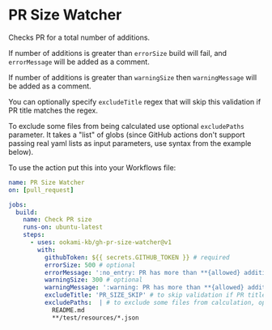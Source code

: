 # PR Size Watcher

Checks PR for a total number of additions. 

If number of additions is greater than `errorSize` build will fail, and `errorMessage` will be added as a comment.

If number of additions is greater than `warningSize` then `warningMessage` will be added as a comment.

You can optionally specify `excludeTitle` regex that will skip this validation if PR title matches the regex.

To exclude some files from being calculated use optional `excludePaths` parameter. It takes a "list" of globs (since GitHub actions don't support passing real yaml lists as input parameters, use syntax from the example below).

To use the action put this into your Workflows file:

```yaml
name: PR Size Watcher
on: [pull_request]

jobs:
  build:
    name: Check PR size
    runs-on: ubuntu-latest
    steps:
      - uses: ookami-kb/gh-pr-size-watcher@v1
        with:
          githubToken: ${{ secrets.GITHUB_TOKEN }} # required
          errorSize: 500 # optional
          errorMessage: ':no_entry: PR has more than **{allowed} additions**. Split it into smaller PRs.' # optional
          warningSize: 300 # optional
          warningMessage: ':warning: PR has more than **{allowed} additions**. Consider splitting it into smaller PRs.' # optional
          excludeTitle: 'PR_SIZE_SKIP' # to skip validation if PR title matches regex, optional
          excludePaths:  | # to exclude some files from calculation, optional
            README.md
            **/test/resources/*.json
```
